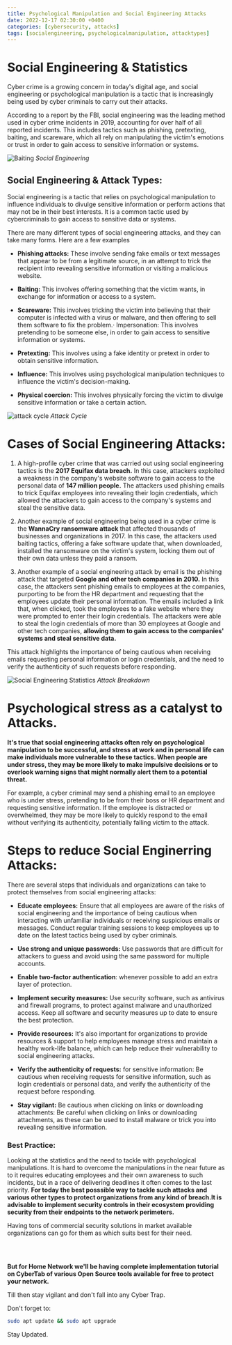 ```yaml
---
title: Psychological Manipulation and Social Engineering Attacks
date: 2022-12-17 02:30:00 +0400
categories: [cybersecurity, attacks]
tags: [socialengineering, psychologicalmanipulation, attacktypes]
---
```


# Social Engineering & Statistics

Cyber crime is a growing concern in today's digital age, and social engineering or psychological manipulation is a tactic that is increasingly being used by cyber criminals to carry out their attacks.

According to a report by the FBI, social engineering was the leading method used in cyber crime incidents in 2019, accounting for over half of all reported incidents. This includes tactics such as phishing, pretexting, baiting, and scareware, which all rely on manipulating the victim's emotions or trust in order to gain access to sensitive information or systems.


![Baiting](/assets/images/2022-12-17-Social-Engineering-&-Statistics/Baiting.png)
_Social Engineering_

## Social Engineering & Attack Types:

Social engineering is a tactic that relies on psychological manipulation to influence individuals to divulge sensitive information or perform actions that may not be in their best interests. It is a common tactic used by cybercriminals to gain access to sensitive data or systems.

There are many different types of social engineering attacks, and they can take many forms. Here are a few examples 

+ **Phishing attacks:** These involve sending fake emails or text messages that appear to be from a legitimate source, in an attempt to trick the recipient into revealing sensitive information or visiting a malicious website.

+ **Baiting:** This involves offering something that the victim wants, in exchange for information or access to a system.

+ **Scareware:** This involves tricking the victim into believing that their computer is infected with a virus or malware, and then offering to sell them software to fix the problem.· Impersonation: This involves pretending to be someone else, in order to gain access to sensitive information or systems.

+ **Pretexting:** This involves using a fake identity or pretext in order to obtain sensitive information.

+ **Influence:** This involves using psychological manipulation techniques to influence the victim's decision-making.

+ **Physical coercion:** This involves physically forcing the victim to divulge sensitive information or take a certain action.

![attack cycle](/assets/images/2022-12-17-Social-Engineering-&-Statistics/attack-cycle.png)
_Attack Cycle_

# Cases of Social Engineering Attacks:

1. A high-profile cyber crime that was carried out using social engineering tactics is the **2017 Equifax data breach.** In this case, attackers exploited a weakness in the company's website software to gain access to the personal data of **147 million people.** The attackers used phishing emails to trick Equifax employees into revealing their login credentials, which allowed the attackers to gain access to the company's systems and steal the sensitive data.

2. Another example of social engineering being used in a cyber crime is the **WannaCry ransomware attack** that affected thousands of businesses and organizations in 2017. In this case, the attackers used baiting tactics, offering a fake software update that, when downloaded, installed the ransomware on the victim's system, locking them out of their own data unless they paid a ransom.

3. Another example of a social engineering attack by email is the phishing attack that targeted **Google and other tech companies in 2010.** In this case, the attackers sent phishing emails to employees at the companies, purporting to be from the HR department and requesting that the employees update their personal information. The emails included a link that, when clicked, took the employees to a fake website where they were prompted to enter their login credentials. The attackers were able to steal the login credentials of more than 30 employees at Google and other tech companies, **allowing them to gain access to the companies' systems and steal sensitive data.**

This attack highlights the importance of being cautious when receiving emails requesting personal information or login credentials, and the need to verify the authenticity of such requests before responding.

![Social Engineering Statistics](/assets/images/2022-12-17-Social-Engineering-&-Statistics/Social-Engineering-Statistics.png)
_Attack Breakdown_


# Psychological stress as a catalyst to Attacks. 

**It's true that social engineering attacks often rely on psychological manipulation to be successful, and stress at work and in personal life can make individuals more vulnerable to these tactics. When people are under stress, they may be more likely to make impulsive decisions or to overlook warning signs that might normally alert them to a potential threat.**

For example, a cyber criminal may send a phishing email to an employee who is under stress, pretending to be from their boss or HR department and requesting sensitive information. If the employee is distracted or overwhelmed, they may be more likely to quickly respond to the email without verifying its authenticity, potentially falling victim to the attack.


# Steps to reduce Social Enginerring Attacks:

There are several steps that individuals and organizations can take to protect themselves from social engineering attacks:

+ **Educate employees:** Ensure that all employees are aware of the risks of social engineering and the importance of being cautious when interacting with unfamiliar individuals or receiving suspicious emails or messages. Conduct regular training sessions to keep employees up to date on the latest tactics being used by cyber criminals.

+ **Use strong and unique passwords:** Use passwords that are difficult for attackers to guess and avoid using the same password for multiple accounts.

+ **Enable two-factor authentication**: whenever possible to add an extra layer of protection.

+ **Implement security measures:** Use security software, such as antivirus and firewall programs, to protect against malware and unauthorized access. Keep all software and security measures up to date to ensure the best protection.

+ **Provide resources:** It's also important for organizations to provide resources & support to help employees manage stress and maintain a healthy work-life balance, which can help reduce their vulnerability to social engineering attacks.

+ **Verify the authenticity of requests:** for sensitive information: Be cautious when receiving requests for sensitive information, such as login credentials or personal data, and verify the authenticity of the request before responding.

+ **Stay vigilant:** Be cautious when clicking on links or downloading attachments: Be careful when clicking on links or downloading attachments, as these can be used to install malware or trick you into revealing sensitive information.

### Best Practice:

Looking at the statistics and the need to tackle with psychological manipulations. It is hard to overcome the manipulations in the near future as to it requires educating employees and their own awareness to such incidents, but in a race of delivering deadlines it often comes to the last priority. **For today the best posssible way to tackle such attacks and various other types to protect organizations from any kind of breach.It is advisable to implement security controls in their ecosystem providing security from their endpoints to the network perimeters.**

Having tons of commercial security solutions in market available organizations can go for them as which suits best for their need.

<pre>


</pre>

**But for Home Network we'll be having complete implementation tutorial on CyberTab of various Open Source tools available for free to protect your network.**

Till then stay vigilant and don't fall into any Cyber Trap.

Don't forget to:

```bash
sudo apt update && sudo apt upgrade
```

Stay Updated.